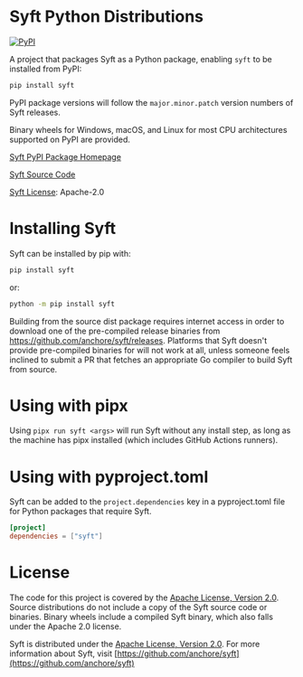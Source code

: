 Syft Python Distributions
=========================

[![PyPI](https://img.shields.io/pypi/v/syft.svg)](https://pypi.org/project/syft)

A project that packages Syft as a Python package, enabling `syft` to be installed from PyPI:

```sh
pip install syft
```

PyPI package versions will follow the `major.minor.patch` version numbers of Syft releases.

Binary wheels for Windows, macOS, and Linux for most CPU architectures supported on PyPI are provided.

[Syft PyPI Package Homepage](https://github.com/nightlark/anchore-syft-wheel)

[Syft Source Code](https://github.com/anchore/syft)

[Syft License](https://github.com/anchore/syft/blob/main/LICENSE): Apache-2.0

Installing Syft
===============

Syft can be installed by pip with:

```sh
pip install syft
```

or:

```sh
python -m pip install syft
```

Building from the source dist package requires internet access in order to download one of the pre-compiled release binaries from <https://github.com/anchore/syft/releases>.
Platforms that Syft doesn't provide pre-compiled binaries for will not work at all, unless someone feels inclined to submit a PR that fetches an appropriate Go compiler
to build Syft from source.

Using with pipx
===============

Using `pipx run syft <args>` will run Syft without any install step, as long as the machine has pipx installed (which includes GitHub Actions runners).

Using with pyproject.toml
=========================

Syft can be added to the `project.dependencies` key in a pyproject.toml file for Python packages that require Syft.

```toml
[project]
dependencies = ["syft"]
```

License
=======

The code for this project is covered by the [Apache License, Version 2.0](http://www.apache.org/licenses/LICENSE-2.0). Source distributions do not include a copy of the Syft source code or binaries. Binary wheels include a compiled Syft binary, which also falls under the Apache 2.0 license.

Syft is distributed under the [Apache License, Version 2.0](https://github.com/anchore/syft/blob/main/LICENSE). For more information about Syft, visit [https://github.com/anchore/syft](https://github.com/anchore/syft)
